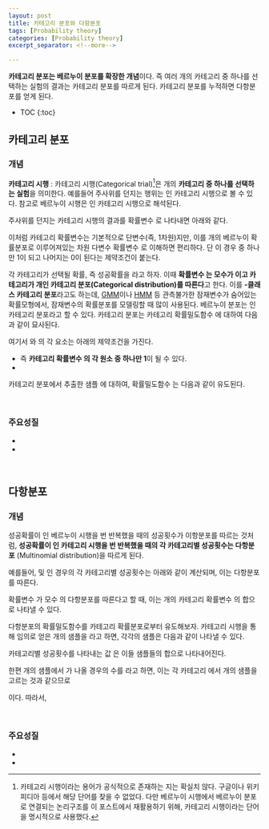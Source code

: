 ```yaml
---
layout: post
title: 카테고리 분포와 다항분포
tags: [Probability theory]
categories: [Probability theory]
excerpt_separator: <!--more-->

---
```


**카테고리 분포는 베르누이 분포를 확장한 개념**이다. 즉 여러 개의 카테고리 중 하나를 선택하는 실험의 결과는 카테고리 분포를 따르게 된다. 카테고리 분포를 누적하면 다항분포를 얻게 된다.
<!--more-->

* TOC
{:toc}

## 카테고리 분포
### 개념

**카테고리 시행**
: 카테고리 시행(Categorical trial)[^cat]은 <span><script type="math/tex">k</script></span>개의 **카테고리 중 하나를 선택하는 실험**을 의미한다. 예를들어 주사위를 던지는 행위는 <span><script type="math/tex">k=6</script></span>인 카테고리 시행으로 볼 수 있다. 참고로 베르누이 시행은 <span><script type="math/tex">k=2</script></span>인 카테고리 시행으로 해석된다.  

[^cat]: 카테고리 시행이라는 용어가 공식적으로 존재하는 지는 확실치 않다. 구글이나 위키피디아 등에서 해당 단어를 찾을 수 없었다. 다만 베르누이 시행에서 베르누이 분포로 연결되는 논리구조를 이 포스트에서 재활용하기 위해, 카테고리 시행이라는 단어을 명시적으로 사용했다.

주사위를 던지는 카테고리 시행의 결과를 확률변수 <span><script type="math/tex">X</script></span>로 나타내면 아래와 같다. 

<div class="math"><script type="math/tex; mode=display">
\begin{pmatrix}
X = 1 \\
X = 2 \\
\vdots \\
X = 6
\end{pmatrix}
</script></div>

  
이처럼 카테고리 확률변수는 기본적으로 단변수(즉, 1차원)지만, 이를 <span><script type="math/tex">k</script></span>개의 베르누이 확률분포로 이루어져있는 <span><script type="math/tex">k</script></span>차원 다변수 확률변수 <span><script type="math/tex">\mathbf{X} = (X_1, \cdots, X_k)</script></span>로 이해하면 편리하다. 단 이 경우 <span><script type="math/tex">(X_1, \cdots, X_k)</script></span> 중 하나만 1이 되고 나머지는 0이 된다는 제약조건이 붙는다. 

  
<div class="math"><script type="math/tex; mode=display">
\begin{matrix}
X = 1 ~\longrightarrow ~\mathbf{X} = (1, 0, 0, 0, 0, 0) \\
X = 2 ~\longrightarrow ~\mathbf{X} = (0, 1, 0, 0, 0, 0) \\
\vdots \\
X = 6 ~\longrightarrow ~\mathbf{X} = (0, 0, 0, 0, 0, 1)
\end{matrix}
</script></div>  
  

각 카테고리가 선택될 확률, 즉 성공확률을 <span><script type="math/tex">{\Theta} = (\theta_1, \cdots, \theta_k)</script></span>라고 하자. 이때 **확률변수 <span><script type="math/tex">\mathbf{X}</script></span>는 모수가 <span><script type="math/tex">{\Theta}</script></span>이고 카테고리가 <span><script type="math/tex">k</script></span>개인 카테고리 분포(Categorical distribution)를 따른다**고 한다. 이를 **<span><script type="math/tex">k</script></span>-클래스 카테고리 분포**라고도 하는데, [GMM](https://en.wikipedia.org/wiki/Mixture_model#Gaussian_mixture_model)이나 [HMM](https://en.wikipedia.org/wiki/Hidden_Markov_model) 등 관측불가한 잠재변수가 숨어있는 확률모형에서, 잠재변수의 확률분포를 모델링할 때 많이 사용된다. 베르누이 분포는 <span><script type="math/tex">k=2</script></span>인 카테고리 분포라고 할 수 있다. 카테고리 분포는 카테고리 확률밀도함수 <span><script type="math/tex">\mathbf{Cat}({\Theta})</script></span>에 대하여 다음과 같이 묘사된다.   

<div class="math"><script type="math/tex; mode=display">
\mathbf{X} = 
(X_1, \cdots, X_k)
\sim 
\left( \mathbf{Bern} (\theta_1), \cdots, \mathbf{Bern} (\theta_k) \right)
\overset{\text{let}}{=} \mathbf{Cat} ({\Theta}) \in \mathbb{R}^k
</script></div>

<div class="math"><script type="math/tex; mode=display">
\mathbf{Cat} (\mathbf{x}; {\Theta}) = \prod^k_{j=1} \theta_j^{x_j}
</script></div>

여기서 <span><script type="math/tex">\mathbf{X}</script></span>와 <span><script type="math/tex">{\Theta}</script></span>의 각 요소는 아래의 제약조건을 가진다.   

* <span><script type="math/tex">\sum_{j} X_j = 1, ~ X_j \in \lbrace 0, 1 \rbrace ~ \rightarrow</script></span> 즉 **카테고리 확률변수 <span><script type="math/tex">\mathbf{X}</script></span>의 각 원소 중 하나만 1**이 될 수 있다. 
* <span><script type="math/tex">\sum_{j} \theta_j = 1</script></span>


카테고리 분포에서 추출한 샘플 <span><script type="math/tex">\mathbf{x} = (x_1, \cdots, x_k)</script></span>에 대하여, 확률밀도함수 <span><script type="math/tex">\mathbf{Cat}(\mathbf{x}; {\Theta})</script></span>는 다음과 같이 유도된다. 

<div class="math"><script type="math/tex; mode=display">
\begin{aligned}
\mathbf{Cat}(\mathbf{x}; {\Theta}) 
&= p(\mathbf{X}=\mathbf{x} \mid {\Theta}) 
= \begin{cases}
\theta_1 & \text{if} ~ x_1 = 1 \\
\vdots \\
\theta_k & \text{if} ~ x_k = 1
\end{cases} \\
&= \prod^k_{j=1} \theta_j^{x_j}
\end{aligned}
</script></div>

<br/>

### 주요성질
* <span><script type="math/tex">\mathbf{E} [X_j] = \theta_j</script></span>
* <span><script type="math/tex">\mathbf{Var} [X_j] = \theta_j (1-\theta_j)</script></span>


<br/>

## 다항분포

### 개념
성공확률이 <span><script type="math/tex">\theta</script></span>인 베르누이 시행을 <span><script type="math/tex">n</script></span>번 반복했을 때의 성공횟수가 이항분포를 따르는 것처럼, **성공확률이 <span><script type="math/tex">{\Theta} = (\theta_1 \cdots \theta_k)</script></span>인 카테고리 시행을 <span><script type="math/tex">n</script></span>번 반복했을 때의 각 카테고리별 성공횟수는 다항분포** (Multinomial distribution)을 따르게 된다. 

<div class="math"><script type="math/tex; mode=display">
\left( 
\begin{matrix}
\small\text{베르누이 분포} \\ \big\downarrow \\ \small\text{이항 분포}
\end{matrix}
\right) \approx 
\left( 
\begin{matrix}
\small\text{카테고리 분포} \\ \big\downarrow \\ \small\text{다항 분포}
\end{matrix}
\right)
</script></div>

예를들어, <span><script type="math/tex">k=3</script></span> 및 <span><script type="math/tex">n=5</script></span>인 경우의 각 카테고리별 성공횟수는 아래와 같이 계산되며, 이는 다항분포를 따른다. 

<div class="math"><script type="math/tex; mode=display">
\begin{matrix}
(1, 0, 0) \\
(0, 0, 1) \\ 
(1, 0, 0) \\ 
(0, 1, 0) \\ 
(0, 0, 1)
\end{matrix}
\xrightarrow{\text{카테고리별 성공횟수 합산}} (2, 1, 2)
</script></div>

확률변수 <span><script type="math/tex">\mathbf{Y} = (Y_1, \cdots, Y_k) \in \mathbb{R}^k</script></span> 가 모수 <span><script type="math/tex">(n, {\Theta})</script></span>의 다항분포를 따른다고 할 때, 이는 <span><script type="math/tex">n</script></span>개의 카테고리 확률변수 <span><script type="math/tex">\mathbf{X}_i \sim \mathbf{Cat}({\Theta})</script></span>의 합으로 나타낼 수 있다. 

<div class="math"><script type="math/tex; mode=display">
\mathbf{Y} = \sum_{i=1}^n \mathbf{X}_i \sim \mathbf{Mul}(n, {\Theta})
</script></div>

<div class="math"><script type="math/tex; mode=display">
\mathbf{Mul} (\mathbf{y}; n, {\Theta}) = \binom{n}{\mathbf{y}} \prod^k_{j=1} \theta_j^{y_j} = \binom{n}{y_1, \cdots, y_k} \prod^k_{j=1} \theta_j^{y_j}
</script></div>

다항분포의 확률밀도함수를 카테고리 확률분포로부터 유도해보자.  카테고리 시행을 통해 임의로 얻은 <span><script type="math/tex">n</script></span>개의 샘플을 <span><script type="math/tex">(\mathbf{x}_1, \cdots, \mathbf{x}_n)</script></span> 라고 하면, 각각의 샘플은 다음과 같이 나타낼 수 있다. 

<div class="math"><script type="math/tex; mode=display">
\mathbf{x}_i = (x_{i1}, \cdots, x_{ik}) \in \mathbb{R}^k
</script></div>


카테고리별 성공횟수를 나타내는 값 <span><script type="math/tex">\mathbf{y}</script></span>은 이들 샘플들의 합으로 나타내어진다.  

<div class="math"><script type="math/tex; mode=display">
\sum_{i=1}^n \mathbf{x}_i = 
\begin{bmatrix} x_{11} \\ \vdots \\ x_{1k} \end{bmatrix} + 
\cdots + 
\begin{bmatrix} x_{n1} \\ \vdots \\ x_{nk} \end{bmatrix} 
= \begin{bmatrix} \sum_i^n x_{i1} \\ \vdots \\ \sum_i^n x_{ik} \end{bmatrix} 
= \begin{bmatrix} y_{1} \\ \vdots \\ y_{k} \end{bmatrix} 
= \mathbf{y}
</script></div>

한편 <span><script type="math/tex">n</script></span>개의 샘플에서 <span><script type="math/tex">\mathbf{y}</script></span>가 나올 경우의 수를 <span><script type="math/tex">C(n, \mathbf{y})</script></span>라고 하면, 이는 각 카테고리 <span><script type="math/tex">j</script></span>에서 <span><script type="math/tex">y_j</script></span>개의 샘플을 고르는 것과 같으므로

<div class="math"><script type="math/tex; mode=display">
C(n, \mathbf{y}) = \binom{n}{\mathbf{y}} = \binom{n}{y_1, \cdots, y_k} = \frac{n!}{y_1! \cdots y_k!}
</script></div>

이다. 따라서, 

<div class="math"><script type="math/tex; mode=display">
\begin{aligned}
\mathbf{Mul} (\mathbf{y}; n, {\Theta}) 
&= p~(\mathbf{Y}=\mathbf{y} \mid n, {\Theta}) \\
&= p \left( \sum_{i=1}^n \mathbf{X}_i=\mathbf{y} \mid n, {\Theta} \right) \\
&= C(n, \mathbf{y}) ~p(\mathbf{x}_1 \cdots \mathbf{x}_n \mid n, {\Theta}) \\
&= C(n, \mathbf{y}) \prod^n_{i=1} p(\mathbf{X}_i=\mathbf{x}_i \mid {\Theta}) \\
&= C(n, \mathbf{y}) \prod^n_{i=1} \mathbf{Cat} (\mathbf{x}_i; {\Theta}) \\
&= C(n, \mathbf{y}) \prod^n_{i=1} \prod^k_{j=1} \theta_j^{x_{ij}} \\
&= C(n, \mathbf{y}) \prod^k_{j=1} \theta_j^{x_{1j} + \cdots + x_{nj}} \\
&= \binom{n}{\mathbf{y}} \prod^k_{j=1} \theta_j^{y_j}
\end{aligned}
</script></div>

<br/>

### 주요성질

* <span><script type="math/tex">\mathbf{E}[Y_j] = n \theta_j</script></span>
* <span><script type="math/tex">\mathbf{Var}[Y_j] = n \theta_j (1-\theta_j)</script></span>

